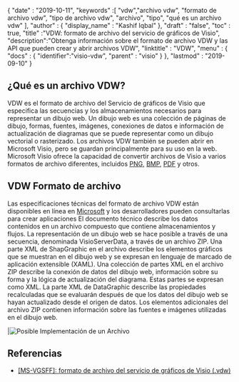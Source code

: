 {
  "date" : "2019-10-11",
  "keywords" :[ "vdw","archivo vdw", "formato de archivo vdw", "tipo de archivo vdw", "archivo", "tipo", "qué es un archivo vdw" ],
  "author" : {
    "display_name" : "Kashif Iqbal"
},
  "draft" : "false",
  "toc" : true,
  "title" :"VDW: formato de archivo del servicio de gráficos de Visio",
  "description":"Obtenga información sobre el formato de archivo VDW y las API que pueden crear y abrir archivos VDW",
  "linktitle" : "VDW",
  "menu" : {
    "docs" : {
      "identifier":"visio-vdw",
      "parent" : "visio"
}
},
  "lastmod" : "2019-09-10"
}
## ¿Qué es un archivo VDW?

VDW es el formato de archivo del Servicio de gráficos de Visio que especifica las secuencias y los almacenamientos necesarios para representar un dibujo web. Un dibujo web es una colección de páginas de dibujo, formas, fuentes, imágenes, conexiones de datos e información de actualización de diagramas que se puede representar como un dibujo vectorial o rasterizado. Los archivos VDW también se pueden abrir en Microsoft Visio, pero se guardan principalmente para su uso en la web. Microsoft Visio ofrece la capacidad de convertir archivos de Visio a varios formatos de archivo diferentes, incluidos [PNG](/es/image/PNG/), [BMP](/es/image/BMP/), [PDF](/es/pdf/) y otros.

## **VDW** Formato de archivo

Las especificaciones técnicas del formato de archivo VDW están disponibles en línea en [Microsoft](https://msdn.microsoft.com/en-us/library/dd924076(v#office.12).aspx) y los desarrolladores pueden consultarlas para crear aplicaciones El documento técnico describe los datos contenidos en un archivo compuesto que contiene almacenamientos y flujos. La representación de un dibujo web se hace posible a través de una secuencia, denominada VisioServerData, a través de un archivo ZIP. Una parte XML de ShapGraphic en el archivo describe los elementos gráficos que se muestran en el dibujo web y se expresan en lenguaje de marcado de aplicación extensible (XAML). Una colección de partes XML en el archivo ZIP describe la conexión de datos del dibujo web, información sobre su forma y la lógica de actualización del diagrama. Estas partes se expresan como XML. La parte XML de DataGraphic describe las propiedades recalculadas que se evaluarán después de que los datos del dibujo web se hayan actualizado desde el origen de datos. Los elementos adicionales del archivo ZIP contienen información sobre las fuentes e imágenes utilizadas en el dibujo web.

|![Posible Implementación de un Archivo](/es/web/vdw.png "Posible Implementación de un Archivo")

## Referencias

* [[MS-VGSFF]: formato de archivo del servicio de gráficos de Visio (.vdw)](https://msdn.microsoft.com/en-us/library/dd924076(v#office.12).aspx)

